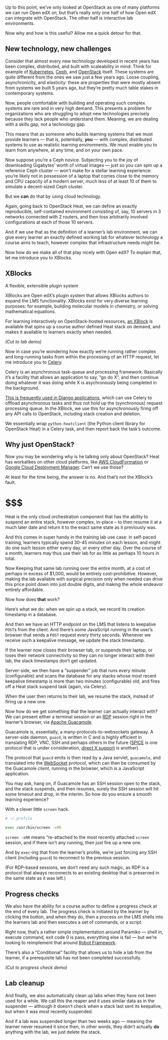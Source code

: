 <!-- .slide: data-background-image="images/openstack-logo.svg" data-background-size="contain" -->

<!-- Note -->
Up to this point, we’ve only looked at OpenStack as one of many
platforms we can run Open edX _on,_ but that’s really only one half of
how Open edX can integrate with OpenStack. The other half is
interactive lab environments.

Now why and how is this useful? Allow me a quick detour for that.


## New technology, new challenges

<!-- Note -->
Consider that almost every new technology developed in recent years
has been complex, distributed, and built with scaleability in mind:
Think for example of [Kubernetes](https://kubernetes.io/),
[Ceph](https://ceph.com), and [OpenStack](https://openstack.org/)
itself. These systems are quite different from the ones we saw just a
few years ago. Loose coupling, asynchronicity, and elasticity: these
are properties that were mostly absent from systems we built 5 years
ago, but they’re pretty much table stakes in contemporary systems.

Now, people comfortable with building and operating such complex
systems are rare and in very high demand.  This presents a problem for
organizations who are struggling to adopt new technologies precisely
because they lack people who understand them. Meaning, we are dealing
with a skills gap, not a technology gap.

This means that as someone who builds learning systems that we must
provide learners — that is, potentially, **you** — with complex,
distributed systems to use as realistic learning environments. We must
enable you to learn from anywhere, at any time, and on your own
pace.

Now suppose you’re a Ceph novice. Subjecting you to the joy of downloading
Gigabytes’ worth of virtual images — just so you can spin up a
reference Ceph cluster — won’t make for a stellar learning experience:
you’re likely not in possession of a laptop that comes close to the
memory and CPU capacity of a modern server, much less of at least 10
of them to simulate a decent-sized Ceph cluster.

But we **can** do that by using cloud technology.


<!-- .slide: data-background-image="images/heat-logo.svg" data-background-size="contain" -->

<!-- Note -->
Again, going back to OpenStack Heat, we can define an exactly
reproducible, self-contained environment consisting of, say, 10
servers in 3 networks connected with 2 routers, and then toss arbitrarily
involved configurations at each of those 10 servers.

And if we use that as the definition of a learner’s lab environment,
we can give every learner an exactly defined working lab for whatever
technology a course aims to teach, however complex that
infrastructure needs might be.

Now how do we make all of that play nicely with Open edX? To explain
that, let me introduce you to XBlocks. 


## XBlocks
A flexible, extensible plugin system

<!-- Note -->
XBlocks are Open edX’s plugin system that allows XBlocks authors to
expand the LMS functionality. XBlocks exist for very diverse learning
purposes: for example, building molecular models in chemistry, or
solving mathematical equations.

For learning interactively on OpenStack-hosted resources, [an
XBlock](https://github.com/hastexo/hastexo-xblock) is available that
spins up a course author defined Heat stack on demand, and makes it
available to learners exactly when needed.

_(Cut to lab demo)_


<!-- .slide: data-background-image="images/celery-heat-openstack.svg" data-background-size="contain" -->

<!-- Note -->
Now in case you’re wondering how exactly we’re running rather complex
and long-running tasks from within the processing of an HTTP request, 
let me introduce you to [Celery](http://www.celeryproject.org/).

Celery is an asynchronous task-queue and processing
framework. Basically it’s a facility that allows an application to
say, “go do X”, and then continue doing whatever it was doing while X
is asychronously being completed in the background.

[This is frequently used in Django
applications](http://docs.celeryproject.org/en/latest/django/first-steps-with-django.html),
which can use Celery to offload asynchronous tasks and thus not hold
up the (synchronous) request processing queue. In the XBlock, we use
this for asynchronously firing off any API calls to OpenStack,
including stack creation and deletion.

We essentially wrap `python-heatclient` (the Python client library for
OpenStack Heat) in a Celery task, and then report back the task’s
outcome.


## Why just OpenStack?

<!-- Note -->
Now you may be wondering why is he talking only about OpenStack? Heat
has workalikes on other cloud platforms, like [AWS
CloudFormation](https://aws.amazon.com/cloudformation/) or [Google
Cloud Deployment
Manager](https://cloud.google.com/deployment-manager/). Can’t we use
those?

At least for the time being, the answer is no. And that’s not the
XBlock’s fault.


# $$$

<!-- Note -->
Heat is the only cloud orchestration component that has the ability to
suspend an entire stack, however complex, in-place – to then resume it
at a much later date and return it to the exact same state as it
previously was.

And this comes in super handy in the training lab use case: in
self-paced training, learners typically spend 30-45 minutes on each
lesson, and might do one such lesson either every day, or every other
day. Over the course of a month, learners may thus use their lab for
as little as perhaps 10 hours in total.

Now Keeping that same lab running over the entire month, at a cost of
perhaps in excess of $1,000, would be entirely
cost-prohibitive. However, making the lab available with surgical
precision only when needed can drive this price point down into just
double digits, and making the whole endeavor entirely affordable.

Now how does **that** work?


<!-- .slide: data-background-image="images/javascript-keepalive.svg" data-background-size="contain" -->

<!-- Note -->
Here’s what we do: when we spin up a stack, we record its creation
timestamp in a database.

And then we have an HTTP endpoint on the LMS that listens to keepalive
`POST`s from the client. And there’s some JavaScript running in the
user’s browser that sends a `POST` request every thirty
seconds. Whenever we receive such a keepalive message, we update the
stack timestamp.

If the learner now closes their browser tab, or suspends their laptop,
or loses their network connectivity so they can no longer interact
with their lab, the stack timestamps don’t get updated.

Server-side, we then have a “suspender” job that runs every minute
(configurable) and scans the database for any stacks whose most recent
keepalive timestamp is more than two minutes (configurable) old, and
fires off a Heat stack suspend task (again, via Celery).

When the user then returns to their lab, we resume the stack, instead
of firing up a new one.


<!-- .slide: data-background-image="images/guac-arch.png" data-background-size="contain" -->

<!-- Note -->

Now how do we get something that the learner can actually interact
with? We can present either a terminal session or an
[RDP](https://en.wikipedia.org/wiki/Remote_Desktop_Protocol) session
right in the learner’s browser, via [Apache
Guacamole](https://guacamole.apache.org/).

Guacamole is, essentially, a many-protocols-to-websockets gateway. A
server-side daemon, `guacd`, is written in C and is highly efficient
in translating RDP, VNC, SSH and perhaps others in the future
([SPICE](https://issues.apache.org/jira/browse/GUACAMOLE-261) is one
protocol that is under consideration, [direct X
support](https://issues.apache.org/jira/browse/GUACAMOLE-168) is
another). 

The protocol that `guacd` emits is then read by a Java servlet,
`guacamole`, and translated into the
[WebSocket](https://en.wikipedia.org/wiki/WebSocket) protocol, which
can then be consumed by the Guacamole *client*, running in the
browser, which is a JavaScript application.


<!-- .slide: data-background-image="images/guac-arch.png" data-background-size="contain" -->

<!-- Note -->
You may ask, hang on, if Guacamole has an SSH session open to the
stack, and the stack suspends, and then resumes, surely the SSH
session will hit some timeout and drop, in the interim. So how do you
ensure a smooth learning experience?

With a clever little `screen` hack.


```bash
# ~/.profile

exec /usr/bin/screen -xRR
```

<!-- Note -->
`screen -xRR` means “re-attached to the most recently attached
`screen` session, and if there isn’t any running, then just fire up a
new one.

And by `exec`-ing that from the learner’s profile, we’re just forcing
any SSH client (including `guacd`) to reconnect to the previous
session.

(For RDP-based sessions, we don’t need any such magic, as RDP is a
protocol that always reconnects to an existing desktop that is
preserved in the same state as it was left.)


## Progress checks

<!-- Note -->
We also have the ability for a course author to define a progress
check at the end of every lab. The progress check is initiated by the
learner by clicking the button, and when they do, then a process on
the LMS shells into the learners lab and then executes a set of
commands, or a script.

Right now, that’s a rather simple implementation around Paramiko —
shell in, execute command, exit code 0 is pass, everything else is
fail — but we’re looking to reimplement that around [Robot
Framework](https://www.robotframework.org).

There’s also a “Conditional” facility that allows us to hide a lab
from the learner, if a prerequisite lab has not been completed
successfully.

_(Cut to progress check demo)_


## Lab cleanup

<!-- Note -->
And finally, we also automatically clean up labs when they have not
been used for a while. We call this the reaper and it uses similar
data as in the suspender — although it doesn’t check when a stack last
sent its keepalive, but when it was most recently suspended.

And if a lab was suspended longer than two weeks ago — meaning the
learner never resumed it since then, in other words, they didn’t
actually **do** anything with the lab, we just delete the stack.
